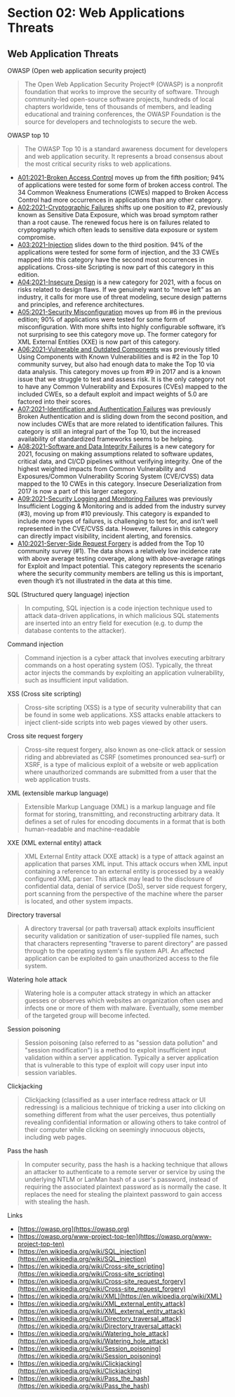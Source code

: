# Section 02: Web Applications Threats

## Web Application Threats
OWASP (Open web application security project)
> The Open Web Application Security Project® (OWASP) is a nonprofit foundation that works to improve the security of software.
> Through community-led open-source software projects, hundreds of local chapters worldwide, tens of thousands of members, and leading educational and training conferences, the OWASP Foundation is the source for developers and technologists to secure the web.

OWASP top 10
> The OWASP Top 10 is a standard awareness document for developers and web application security.
> It represents a broad consensus about the most critical security risks to web applications.

- [A01:2021-Broken Access Control](https://owasp.org/Top10/A01_2021-Broken_Access_Control) moves up from the fifth position; 94% of applications were tested for some form of broken access control. The 34 Common Weakness Enumerations (CWEs) mapped to Broken Access Control had more occurrences in applications than any other category.
- [A02:2021-Cryptographic Failures](https://owasp.org/Top10/A02_2021-Cryptographic_Failures) shifts up one position to #2, previously known as Sensitive Data Exposure, which was broad symptom rather than a root cause. The renewed focus here is on failures related to cryptography which often leads to sensitive data exposure or system compromise.
- [A03:2021-Injection](https://owasp.org/Top10/A03_2021-Injection) slides down to the third position. 94% of the applications were tested for some form of injection, and the 33 CWEs mapped into this category have the second most occurrences in applications. Cross-site Scripting is now part of this category in this edition.
- [A04:2021-Insecure Design](https://owasp.org/Top10/A04_2021-Insecure_Design) is a new category for 2021, with a focus on risks related to design flaws. If we genuinely want to “move left” as an industry, it calls for more use of threat modeling, secure design patterns and principles, and reference architectures.
- [A05:2021-Security Misconfiguration](https://owasp.org/Top10/A05_2021-Security_Misconfiguration) moves up from #6 in the previous edition; 90% of applications were tested for some form of misconfiguration. With more shifts into highly configurable software, it’s not surprising to see this category move up. The former category for XML External Entities (XXE) is now part of this category.
- [A06:2021-Vulnerable and Outdated Components](https://owasp.org/Top10/A06_2021-Vulnerable_and_Outdated_Components) was previously titled Using Components with Known Vulnerabilities and is #2 in the Top 10 community survey, but also had enough data to make the Top 10 via data analysis. This category moves up from #9 in 2017 and is a known issue that we struggle to test and assess risk. It is the only category not to have any Common Vulnerability and Exposures (CVEs) mapped to the included CWEs, so a default exploit and impact weights of 5.0 are factored into their scores.
- [A07:2021-Identification and Authentication Failures](https://owasp.org/Top10/A07_2021-Identification_and_Authentication_Failures) was previously Broken Authentication and is sliding down from the second position, and now includes CWEs that are more related to identification failures. This category is still an integral part of the Top 10, but the increased availability of standardized frameworks seems to be helping.
- [A08:2021-Software and Data Integrity Failures](https://owasp.org/Top10/A08_2021-Software_and_Data_Integrity_Failures) is a new category for 2021, focusing on making assumptions related to software updates, critical data, and CI/CD pipelines without verifying integrity. One of the highest weighted impacts from Common Vulnerability and Exposures/Common Vulnerability Scoring System (CVE/CVSS) data mapped to the 10 CWEs in this category. Insecure Deserialization from 2017 is now a part of this larger category.
- [A09:2021-Security Logging and Monitoring Failures](https://owasp.org/Top10/A09_2021-Security_Logging_and_Monitoring_Failures) was previously Insufficient Logging & Monitoring and is added from the industry survey (#3), moving up from #10 previously. This category is expanded to include more types of failures, is challenging to test for, and isn’t well represented in the CVE/CVSS data. However, failures in this category can directly impact visibility, incident alerting, and forensics.
- [A10:2021-Server-Side Request Forgery](https://owasp.org/Top10/A10_2021-Server-Side_Request_Forgery_%28SSRF%29) is added from the Top 10 community survey (#1). The data shows a relatively low incidence rate with above average testing coverage, along with above-average ratings for Exploit and Impact potential. This category represents the scenario where the security community members are telling us this is important, even though it’s not illustrated in the data at this time.

SQL (Structured query language) injection
> In computing, SQL injection is a code injection technique used to attack data-driven applications, in which malicious SQL statements are inserted into an entry field for execution (e.g. to dump the database contents to the attacker).

Command injection
> Command injection is a cyber attack that involves executing arbitrary commands on a host operating system (OS).
> Typically, the threat actor injects the commands by exploiting an application vulnerability, such as insufficient input validation.

XSS (Cross site scripting)
> Cross-site scripting (XSS) is a type of security vulnerability that can be found in some web applications.
> XSS attacks enable attackers to inject client-side scripts into web pages viewed by other users.

Cross site request forgery
> Cross-site request forgery, also known as one-click attack or session riding and abbreviated as CSRF (sometimes pronounced sea-surf) or XSRF, is a type of malicious exploit of a website or web application where unauthorized commands are submitted from a user that the web application trusts.

XML (extensible markup language)
> Extensible Markup Language (XML) is a markup language and file format for storing, transmitting, and reconstructing arbitrary data.
> It defines a set of rules for encoding documents in a format that is both human-readable and machine-readable

XXE (XML external entity) attack
> XML External Entity attack (XXE attack) is a type of attack against an application that parses XML input.
> This attack occurs when XML input containing a reference to an external entity is processed by a weakly configured XML parser.
> This attack may lead to the disclosure of confidential data, denial of service (DoS), server side request forgery, port scanning from the perspective of the machine where the parser is located, and other system impacts.

Directory traversal
> A directory traversal (or path traversal) attack exploits insufficient security validation or sanitization of user-supplied file names, such that characters representing "traverse to parent directory" are passed through to the operating system's file system API.
> An affected application can be exploited to gain unauthorized access to the file system.

Watering hole attack
> Watering hole is a computer attack strategy in which an attacker guesses or observes which websites an organization often uses and infects one or more of them with malware.
> Eventually, some member of the targeted group will become infected.

Session poisoning
> Session poisoning (also referred to as "session data pollution" and "session modification") is a method to exploit insufficient input validation within a server application.
> Typically a server application that is vulnerable to this type of exploit will copy user input into session variables.

Clickjacking
> Clickjacking (classified as a user interface redress attack or UI redressing) is a malicious technique of tricking a user into clicking on something different from what the user perceives, thus potentially revealing confidential information or allowing others to take control of their computer while clicking on seemingly innocuous objects, including web pages.

Pass the hash
> In computer security, pass the hash is a hacking technique that allows an attacker to authenticate to a remote server or service by using the underlying NTLM or LanMan hash of a user's password, instead of requiring the associated plaintext password as is normally the case.
> It replaces the need for stealing the plaintext password to gain access with stealing the hash.

Links
- [https://owasp.org](https://owasp.org)
- [https://owasp.org/www-project-top-ten](https://owasp.org/www-project-top-ten)
- [https://en.wikipedia.org/wiki/SQL_injection](https://en.wikipedia.org/wiki/SQL_injection)
- [https://en.wikipedia.org/wiki/Cross-site_scripting](https://en.wikipedia.org/wiki/Cross-site_scripting)
- [https://en.wikipedia.org/wiki/Cross-site_request_forgery](https://en.wikipedia.org/wiki/Cross-site_request_forgery)
- [https://en.wikipedia.org/wiki/XML](https://en.wikipedia.org/wiki/XML)
- [https://en.wikipedia.org/wiki/XML_external_entity_attack](https://en.wikipedia.org/wiki/XML_external_entity_attack)
- [https://en.wikipedia.org/wiki/Directory_traversal_attack](https://en.wikipedia.org/wiki/Directory_traversal_attack)
- [https://en.wikipedia.org/wiki/Watering_hole_attack](https://en.wikipedia.org/wiki/Watering_hole_attack)
- [https://en.wikipedia.org/wiki/Session_poisoning](https://en.wikipedia.org/wiki/Session_poisoning)
- [https://en.wikipedia.org/wiki/Clickjacking](https://en.wikipedia.org/wiki/Clickjacking)
- [https://en.wikipedia.org/wiki/Pass_the_hash](https://en.wikipedia.org/wiki/Pass_the_hash)
